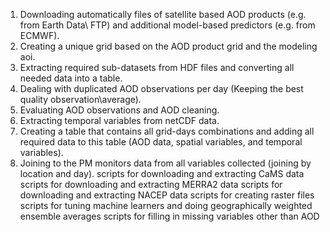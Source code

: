 

1. Downloading automatically files of satellite based AOD products (e.g. from Earth Data\ FTP) and additional model-based predictors (e.g. from ECMWF).
2. Creating a unique grid based on the AOD product grid and the modeling aoi.
3. Extracting required sub-datasets from HDF files and converting all needed data into a table.
4. Dealing with duplicated AOD observations per day (Keeping the best quality observation\average).
5. Evaluating AOD observations and AOD cleaning. 
6. Extracting temporal variables from netCDF data.
7. Creating a table that contains all grid-days combinations and adding all required data to this table (AOD data, spatial variables, and temporal variables).
8. Joining to the PM monitors data from all variables collected  (joining by location and day).
scripts for downloading and extracting CaMS data
scripts for downloading and extracting MERRA2 data
scripts for downloading and extracting NACEP data
scripts for creating raster files
scripts for tuning machine learners and doing geographically weighted ensemble averages
scripts for filling in missing variables other than AOD
